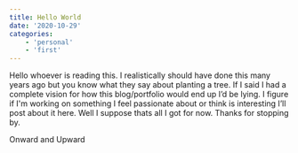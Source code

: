 ```yaml
---
title: Hello World
date: '2020-10-29'
categories:
    - 'personal'
    - 'first'
---
```

Hello whoever is reading this. I realistically should have done this many years ago but you know what they say about planting a tree. If I said I had a complete vision for how this blog/portfolio would end up I’d be lying. I figure if I'm working on something I feel passionate about or think is interesting I’ll post about it here. Well I suppose thats all I got for now. Thanks for stopping by.

Onward and Upward